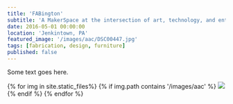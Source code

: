 ```yaml
---
title: 'FABington'
subtitle: 'A MakerSpace at the intersection of art, technology, and entrepreneurship.'
date: 2016-05-01 00:00:00
location: 'Jenkintown, PA'
featured_image: '/images/aac/DSC00447.jpg'
tags: [fabrication, design, furniture]
published: false
---
```

Some text goes here.

<div class="gallery" data-columns="3">
{% for img in site.static_files%}
  {% if img.path contains '/images/aac' %}
    <img src="{{ img.path }}"/>
  {% endif %}
{% endfor %}
</div>
